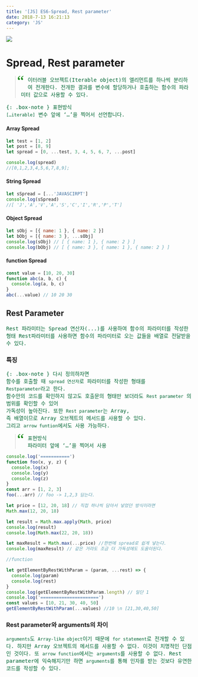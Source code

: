```yaml
---
title: '[JS] ES6-Spread, Rest parameter'
date: 2018-7-13 16:21:13
category: 'JS'
---
```


![](https://encrypted-tbn0.gstatic.com/images?q=tbn:ANd9GcQZQDfcv4WVz-yyJJNhDs4cuyKju7OuSkA4gaj9D2BXYVPvhSIqBw)

# Spread, Rest parameter

<style>
blockquote:before {
  content: "\201C";
  font-size: 3em;
  font-family: Georgia;
  color: green;
  float: left;
  margin: -10px 10px 0px -10px;
}
p{
    font-family:Monospace;
    color:#006633;
}
</style>
<blockquote>
<p>이터러블 오브젝트(Iterable object)의 엘리먼트를 하나씩 분리하여 전개한다. 전개한 결과를 변수에 할당하거나 호출하는 함수의 파라미터 값으로 사용할 수 있다. </p>
</blockquote>

{: .box-note }
표현방식<br>
`[…iterable]`
변수 앞에 ‘…’을 찍어서 선언합니다.
<br><u></u>

#### Array Spread

```js
let test = [1, 2]
let post = [8, 9]
let spread = [0, ...test, 3, 4, 5, 6, 7, ...post]

console.log(spread)
//[0,1,2,3,4,5,6,7,8,9];
```

#### String Spread

```js
let sSpread = [...'JAVASCIRPT']
console.log(sSpread)
//[ 'J','A','V','A','S','C','I','R','P','T']
```

#### Object Spread

```js
let sObj = [{ name: 1 }, { name: 2 }]
let bObj = [{ name: 3 }, ...sObj]
console.log(sObj) // [ { name: 1 }, { name: 2 } ]
console.log(bObj) // [ { name: 3 }, { name: 1 }, { name: 2 } ]
```

#### function Spread

```js
const value = [10, 20, 30]
function abc(a, b, c) {
  console.log(a, b, c)
}
abc(...value) // 10 20 30
```

## Rest Parameter

Rest 파라미터는 Spread 연산자(...)를 사용하여 함수의 파라미터를 작성한 형태
Rest파라미터를 사용하면
함수의 파라미터로 오는 값들을 배열로 전달받을 수 있다.

### 특징

{: .box-note }
다시 정의하자면 <br> 함수를 호출할 때 `spread 연산자`로 파라미터를 작성한 형태를<br>`Restparameter`라고 한다.<br>함수안의 코드를 확인하지 않고도 호출문의 형태만 보더라도 `Rest parameter` 의 범위를 확인할 수 있어 <br>가독성이 높아진다. 또한 `Rest parameter`는 Array,<br> 즉 배열이므로 Array 오브젝트의 메서드를 사용할 수 있다.<br> 그리고 `arrow funtion`에서도 사용 가능하다.

> 표현방식<br>
> 파라미터 앞에 ‘…’을 찍어서 사용
> <br><u></u>

```js
console.log('===========')
function foo(x, y, z) {
  console.log(x)
  console.log(y)
  console.log(z)
}
const arr = [1, 2, 3]
foo(...arr) // foo -> 1,2,3 담는다.

let price = [12, 20, 18] // 직접 하나씩 담아서 넣었던 방식이라면
Math.max(12, 20, 18)

let result = Math.max.apply(Math, price)
console.log(result)
console.log(Math.max(22, 20, 18))

let maxResult = Math.max(...price) //한번에 spread로 쉽게 넣는다.
console.log(maxResult) // 같은 거라도 조금 더 가독성에도 도움이된다.

//function

let getElementByRestWithParam = (param, ...rest) => {
  console.log(param)
  console.log(rest)
}
console.log(getElementByRestWithParam.length) // 일단 1
console.log('======================')
const values = [10, 21, 30, 40, 50]
getElementByRestWithParam(...values) //10 \n [21,30,40,50]
```

### Rest parameter와 arguments의 차이

`arguments`도 `Array-like object`이기 때문에 `for statement`로 전개할 수 있다.
하지만 Array 오브젝트의 메서드를 사용할 수 없다.
이것이 치명적인 단점인 것이다.
또 `arrow function`에서는 `arguments`를 사용할 수 없다.
Rest parameter에 익숙해지기만 하면 `arguments`를 통해 인자를 받는 것보다
유연한 코드를 작성할 수 있다.
